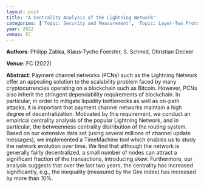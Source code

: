 ```yaml
---
layout: post
title: "A Centrality Analysis of the Lightning Network"
categories: ['Topic: Security and Measurement', 'Topic: Layer-Two Protocols', '2022', 'Venue: FC']
year: 2022
venue: FC
---
```

**Authors**: Philipp Zabka, Klaus-Tycho Foerster, S. Schmid, Christian Decker

**Venue**: FC (2022)

**Abstract**: Payment channel networks (PCNs) such as the Lightning Network offer an appealing solution to the scalability problem faced by many cryptocurrencies operating on a blockchain such as Bitcoin. However, PCNs also inherit the stringent dependability requirements of blockchain. In particular, in order to mitigate liquidity bottlenecks as well as on-path attacks, it is important that payment channel networks maintain a high degree of decentralization. Motivated by this requirement, we conduct an empirical centrality analysis of the popular Lightning Network, and in particular, the betweenness centrality distribution of the routing system. Based on our extensive data set (using several millions of channel update messages), we implemented a TimeMachine tool which enables us to study the network evolution over time. We find that although the network is generally fairly decentralized, a small number of nodes can attract a significant fraction of the transactions, introducing skew. Furthermore, our analysis suggests that over the last two years, the centrality has increased significantly, e.g., the inequality (measured by the Gini index) has increased by more than 10%.
